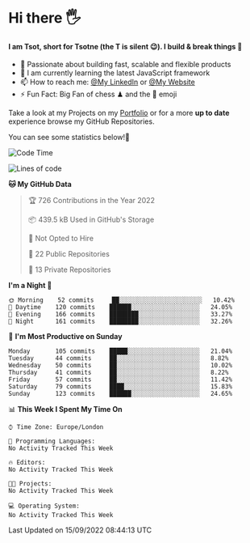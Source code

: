 # Hi there :raised_hand_with_fingers_splayed:
#### I am Tsot, short for Tsotne (the T is silent :wink:). I build & break things :space_invader:
- :telescope: Passionate about building fast, scalable and flexible products
- :seedling: I am currently learning the latest JavaScript framework 
- :mailbox: How to reach me: [@My LinkedIn](https://www.linkedin.com/in/tsotne-gvadzabia/) or [@My Website](https://tsotne.co.uk/contact)
- :zap: Fun Fact: Big Fan of chess ♟ and the 👾 emoji

Take a look at my Projects on my [Portfolio](https://tsotne.co.uk/) or for a more **up to date** experience browse my GitHub Repositories.

You can see some statistics below!:space_invader:
<!--START_SECTION:waka-->
![Code Time](http://img.shields.io/badge/Code%20Time-761%20hrs%202%20mins-blue)

![Lines of code](https://img.shields.io/badge/From%20Hello%20World%20I%27ve%20Written-625%20Thousand%20lines%20of%20code-blue)

**🐱 My GitHub Data** 

> 🏆 726 Contributions in the Year 2022
 > 
> 📦 439.5 kB Used in GitHub's Storage 
 > 
> 🚫 Not Opted to Hire
 > 
> 📜 22 Public Repositories 
 > 
> 🔑 13 Private Repositories  
 > 
**I'm a Night 🦉** 

```text
🌞 Morning    52 commits     ██░░░░░░░░░░░░░░░░░░░░░░░   10.42% 
🌆 Daytime    120 commits    ██████░░░░░░░░░░░░░░░░░░░   24.05% 
🌃 Evening    166 commits    ████████░░░░░░░░░░░░░░░░░   33.27% 
🌙 Night      161 commits    ████████░░░░░░░░░░░░░░░░░   32.26%

```
📅 **I'm Most Productive on Sunday** 

```text
Monday       105 commits    █████░░░░░░░░░░░░░░░░░░░░   21.04% 
Tuesday      44 commits     ██░░░░░░░░░░░░░░░░░░░░░░░   8.82% 
Wednesday    50 commits     ██░░░░░░░░░░░░░░░░░░░░░░░   10.02% 
Thursday     41 commits     ██░░░░░░░░░░░░░░░░░░░░░░░   8.22% 
Friday       57 commits     ██░░░░░░░░░░░░░░░░░░░░░░░   11.42% 
Saturday     79 commits     ████░░░░░░░░░░░░░░░░░░░░░   15.83% 
Sunday       123 commits    ██████░░░░░░░░░░░░░░░░░░░   24.65%

```


📊 **This Week I Spent My Time On** 

```text
⌚︎ Time Zone: Europe/London

💬 Programming Languages: 
No Activity Tracked This Week

🔥 Editors: 
No Activity Tracked This Week

🐱‍💻 Projects: 
No Activity Tracked This Week

💻 Operating System: 
No Activity Tracked This Week

```


 Last Updated on 15/09/2022 08:44:13 UTC
<!--END_SECTION:waka-->
